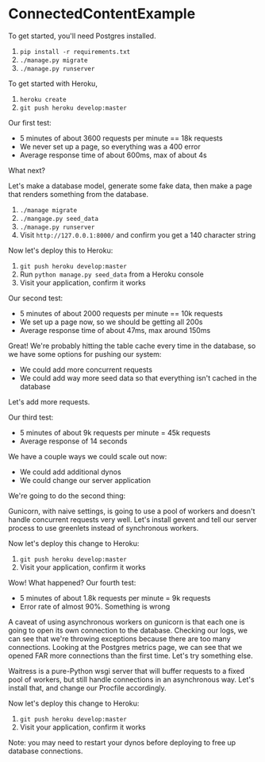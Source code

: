 # ConnectedContentExample

To get started, you'll need Postgres installed.

1. `pip install -r requirements.txt`
2. `./manage.py migrate`
3. `./manage.py runserver`

To get started with Heroku,

1. `heroku create`
2. `git push heroku develop:master`

Our first test:

- 5 minutes of about 3600 requests per minute == 18k requests
- We never set up a page, so everything was a 400 error
- Average response time of about 600ms, max of about 4s

What next?

Let's make a database model, generate some fake data, then make a
page that renders something from the database.

1. `./manage migrate`
2. `./mangage.py seed_data`
3. `./manage.py runserver`
4. Visit `http://127.0.0.1:8000/` and confirm you get a 140 character string

Now let's deploy this to Heroku:

1. `git push heroku develop:master`
2. Run `python manage.py seed_data` from a Heroku console
2. Visit your application, confirm it works

Our second test:

- 5 minutes of about 2000 requests per minute == 10k requests
- We set up a page now, so we should be getting all 200s
- Average response time of about 47ms, max around 150ms

Great! We're probably hitting the table cache every time in the database,
so we have some options for pushing our system:

- We could add more concurrent requests
- We could add way more seed data so that everything isn't cached in the database

Let's add more requests.

Our third test:

- 5 minutes of about 9k requests per minute = 45k requests
- Average response of 14 seconds

We have a couple ways we could scale out now:

- We could add additional dynos
- We could change our server application

We're going to do the second thing:

Gunicorn, with naive settings, is going to use a pool of workers and doesn't handle
concurrent requests very well. Let's install gevent and tell our server process to
use greenlets instead of synchronous workers.

Now let's deploy this change to Heroku:

1. `git push heroku develop:master`
2. Visit your application, confirm it works

Wow! What happened? Our fourth test:

- 5 minutes of about 1.8k requests per minute = 9k requests
- Error rate of almost 90%. Something is wrong

A caveat of using asynchronous workers on gunicorn is that each one is going to open
its own connection to the database. Checking our logs, we can see that we're throwing
exceptions because there are too many connections. Looking at the Postgres metrics
page, we can see that we opened FAR more connections than the first time. Let's try
something else.

Waitress is a pure-Python wsgi server that will buffer requests to a fixed pool of
workers, but still handle connections in an asynchronous way. Let's install that,
and change our Procfile accordingly.

Now let's deploy this change to Heroku:

1. `git push heroku develop:master`
2. Visit your application, confirm it works

Note: you may need to restart your dynos before deploying to free up database connections.
